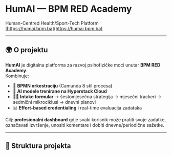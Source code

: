 # HumAI — BPM RED Academy
Human-Centred Health/Sport-Tech Platform  
[https://humai.bpm.ba](https://humai.bpm.ba)

---

## 🌍 O projektu
**HumAI** je digitalna platforma za razvoj psihofizičke moći unutar **BPM RED Academy**.  
Kombinuje:
- 🎯 **BPMN orkestraciju** (Camunda 8 stil procesa)  
- 🤖 **AI modele trenirane na Hyperstack Cloud**  
- 🏃‍♂️ **Intake formular** → šestomjesečna strategija → mjesečni trackeri → sedmični mikrociklusi → dnevni planovi  
- 📊 **Effort-based credentialing** i real-time evaluacija zadataka

Cilj: **profesionalni dashboard** gdje svaki korisnik može pratiti svoje zadatke, označavati izvršenje, unositi komentare i dobiti dnevne/periodične sažetke.

---

## 📂 Struktura projekta
